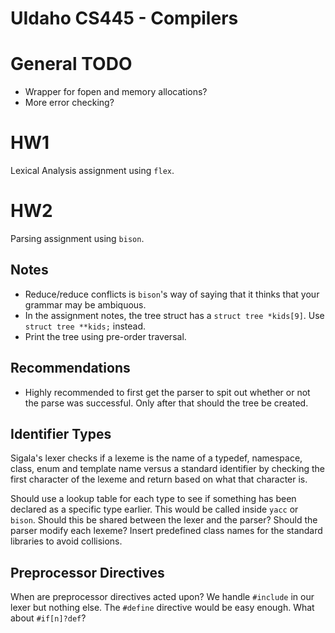 UIdaho CS445 - Compilers
==========================

# General TODO
 *  Wrapper for fopen and memory allocations?
 *  More error checking?

# HW1
Lexical Analysis assignment using `flex`.

# HW2
Parsing assignment using `bison`.

## Notes
 *  Reduce/reduce conflicts is `bison`'s way of saying that it thinks that your grammar may be ambiquous.
 *  In the assignment notes, the tree struct has a `struct tree *kids[9]`.  Use `struct tree **kids;` instead.
 *  Print the tree using pre-order traversal.

## Recommendations
 *  Highly recommended to first get the parser to spit out whether or not the parse was successful.  Only after that should the tree be created.

## Identifier Types
Sigala's lexer checks if a lexeme is the name of a typedef, namespace, class, enum and template name versus a standard identifier by checking the first character of the lexeme and return based on what that character is.

Should use a lookup table for each type to see if something has been declared as a specific type earlier.  This would be called inside `yacc` or `bison`.  Should this be shared between the lexer and the parser?  Should the parser modify each lexeme?  Insert predefined class names for the standard libraries to avoid collisions.

## Preprocessor Directives
When are preprocessor directives acted upon?  We handle `#include` in our lexer but nothing else.  The `#define` directive would be easy enough.  What about `#if[n]?def`?